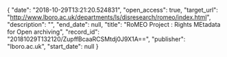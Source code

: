 {
  "date": "2018-10-29T13:21:20.524831", 
  "open_access": true, 
  "target_url": "http://www.lboro.ac.uk/departments/ls/disresearch/romeo/index.html", 
  "description": "", 
  "end_date": null, 
  "title": "RoMEO Project : Rights MEtadata for Open archiving", 
  "record_id": "20181029T132120/ZupffBcaaRCSMtdj0J9X1A==", 
  "publisher": "lboro.ac.uk", 
  "start_date": null
}

